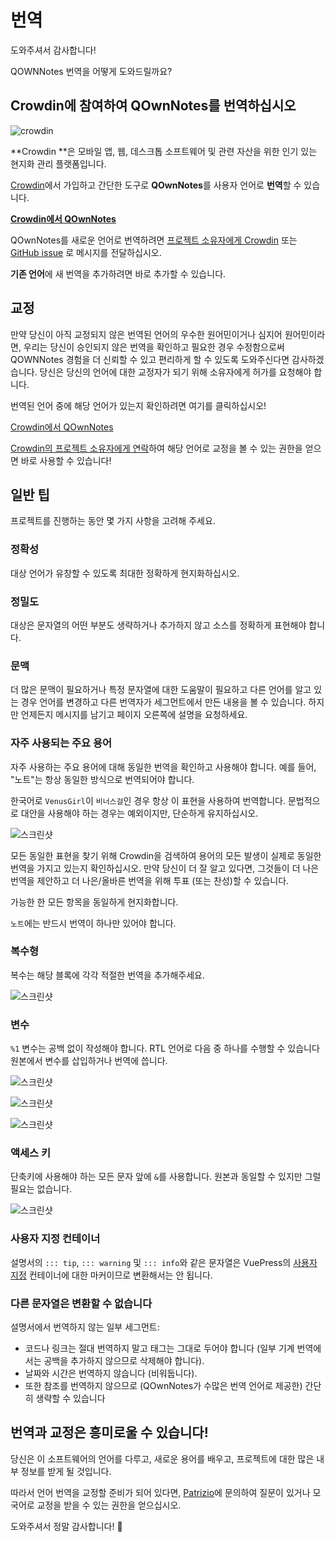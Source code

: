 # 번역

도와주셔서 감사합니다!

QOWNNotes 번역을 어떻게 도와드릴까요?

## Crowdin에 참여하여 QOwnNotes를 번역하십시오

![crowdin](/img/crowdin.png)

**Crowdin **은 모바일 앱, 웹, 데스크톱 소프트웨어 및 관련 자산을 위한 인기 있는 현지화 관리 플랫폼입니다.

[Crowdin](https://crowdin.com/project/qownnotes)에서 가입하고 간단한 도구로 **QOwnNotes**를 사용자 언어로 **번역**할 수 있습니다.

**[Crowdin에서 QOwnNotes](https://crowdin.com/project/qownnotes)**

QOwnNotes를 새로운 언어로 번역하려면 [프로젝트 소유자에게 Crowdin](https://crowdin.com/profile/pbek) 또는 [GitHub issue](https://github.com/pbek/QOwnNotes/issues) 로 메시지를 전달하십시오.

**기존 언어**에 새 번역을 추가하려면 바로 추가할 수 있습니다.

## 교정

만약 당신이 아직 교정되지 않은 번역된 언어의 우수한 원어민이거나 심지어 원어민이라면, 우리는 당신이 승인되지 않은 번역을 확인하고 필요한 경우 수정함으로써 QOWNNotes 경험을 더 신뢰할 수 있고 편리하게 할 수 있도록 도와주신다면 감사하겠습니다. 당신은 당신의 언어에 대한 교정자가 되기 위해 소유자에게 허가를 요청해야 합니다.

번역된 언어 중에 해당 언어가 있는지 확인하려면 여기를 클릭하십시오!

[Crowdin에서 QOwnNotes](https://translate.qownnotes.org/)

[Crowdin의 프로젝트 소유자에게 연락](https://crowdin.com/profile/pbek)하여 해당 언어로 교정을 볼 수 있는 권한을 얻으면 바로 사용할 수 있습니다!

## 일반 팁

프로젝트를 진행하는 동안 몇 가지 사항을 고려해 주세요.

### 정확성

대상 언어가 유창할 수 있도록 최대한 정확하게 현지화하십시오.

### 정밀도

대상은 문자열의 어떤 부분도 생략하거나 추가하지 않고 소스를 정확하게 표현해야 합니다.

### 문맥

더 많은 문맥이 필요하거나 특정 문자열에 대한 도움말이 필요하고 다른 언어를 알고 있는 경우 언어를 변경하고 다른 번역자가 세그먼트에서 만든 내용을 볼 수 있습니다. 하지만 언제든지 메시지를 남기고 페이지 오른쪽에 설명을 요청하세요.

### 자주 사용되는 주요 용어

자주 사용하는 주요 용어에 대해 동일한 번역을 확인하고 사용해야 합니다. 예를 들어, "노트"는 항상 동일한 방식으로 번역되어야 합니다.

한국어로 `VenusGirl`이 `비너스걸`인 경우 항상 이 표현을 사용하여 번역합니다. 문법적으로 대안을 사용해야 하는 경우는 예외이지만, 단순하게 유지하십시오.

![스크린샷](/img/crowdin/screenshot-7.png)

모든 동일한 표현을 찾기 위해 Crowdin을 검색하여 용어의 모든 발생이 실제로 동일한 번역을 가지고 있는지 확인하십시오. 만약 당신이 더 잘 알고 있다면, 그것들이 더 나은 번역을 제안하고 더 나은/올바른 번역을 위해 투표 (또는 찬성)할 수 있습니다.

가능한 한 모든 항목을 동일하게 현지화합니다.

`노트`에는 반드시 번역이 하나만 있어야 합니다.

### 복수형

복수는 해당 블록에 각각 적절한 번역을 추가해주세요.

![스크린샷](/img/crowdin/screenshot-4.png)

### 변수

`%1` 변수는 공백 없이 작성해야 합니다. RTL 언어로 다음 중 하나를 수행할 수 있습니다 원본에서 변수를 삽입하거나 번역에 씁니다.

![스크린샷](/img/crowdin/screenshot-1.png)

![스크린샷](/img/crowdin/screenshot-5.png)

![스크린샷](/img/crowdin/screenshot-3.png)

### 액세스 키

단축키에 사용해야 하는 모든 문자 앞에 `&`를 사용합니다. 원본과 동일할 수 있지만 그럴 필요는 없습니다.

![스크린샷](/img/crowdin/screenshot-4.png)

### 사용자 지정 컨테이너

설명서의 `::: tip`, `::: warning` 및 `::: info`와 같은 문자열은 VuePress의 [사용자 지정](https://vuepress.vuejs.org/guide/markdown.html#custom-containers) 컨테이너에 대한 마커이므로 변환해서는 안 됩니다.

### 다른 문자열은 변환할 수 없습니다

설명서에서 번역하지 않는 일부 세그먼트:

- 코드나 링크는 절대 번역하지 말고 태그는 그대로 두어야 합니다 (일부 기계 번역에서는 공백을 추가하지 않으므로 삭제해야 합니다).
- 날짜와 시간은 번역하지 않습니다 (비워둡니다).
- 또한 참조를 번역하지 않으므로 (QOwnNotes가 수많은 번역 언어로 제공한) 간단히 생략할 수 있습니다

## 번역과 교정은 흥미로울 수 있습니다!

당신은 이 소프트웨어의 언어를 다루고, 새로운 용어를 배우고, 프로젝트에 대한 많은 내부 정보를 받게 될 것입니다.

따라서 언어 번역을 교정할 준비가 되어 있다면, [Patrizio](https://crowdin.com/profile/pbek)에 문의하여 질문이 있거나 모국어로 교정을 받을 수 있는 권한을 얻으십시오.

도와주셔서 정말 감사합니다! 🙂
